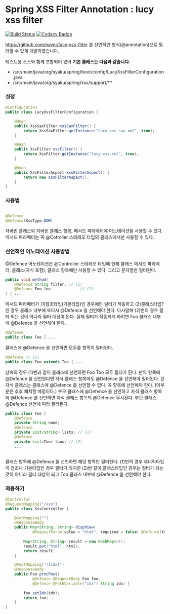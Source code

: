 # Spring XSS Filter Annotation : lucy xss filter

[![Build Status](https://semaphoreci.com/api/v1/syaku/lucy-xss-annotation/branches/master/shields_badge.svg)](https://semaphoreci.com/syaku/lucy-xss-annotation) [![Codacy Badge](https://api.codacy.com/project/badge/Grade/44746b1e1bea4cc8ae35122a732d8bf9)](https://www.codacy.com/app/syaku/lucy-xss-annotation?utm_source=github.com&amp;utm_medium=referral&amp;utm_content=syakuis/lucy-xss-annotation&amp;utm_campaign=Badge_Grade) 

https://github.com/naver/lucy-xss-filter 를 선언적인 방식(@annotation)으로 필터할 수 있게 개발하였습니다.

테스트용 소스와 함께 포함되어 있어 **기본 클래스는 다음과 같습니다.**

- /src/main/java/org/syaku/spring/boot/config/LucyXssFilterConfiguration.java
- /src/main/java/org/syaku/spring/xss/support/**

### 설정

```java
@Configuration
public class LucyXssFilterConfiguration {

	@Bean
	public XssSaxFilter xssSaxFilter() {
		return XssSaxFilter.getInstance("lucy-xss-sax.xml", true);
	}

	@Bean
	public XssFilter xssFilter() {
		return XssFilter.getInstance("lucy-xss.xml", true);
	}

	@Bean
	public XssFilterAspect xssFilterAspect() {
		return new XssFilterAspect();
	}
}
```

### 사용법

```java

@Defence
@Defence(XssType.DOM)

```

자바빈 클래스와 자바빈 클래스 항목, 메서드 파라메터에 어노테이션을 사용할 수 있다. 메서드 파라메터는 꼭 @Cotroller 스테레오 타입의 클래스에서만 사용할 수 있다.



### 선언적인 어노테이션 사용방법

@Defence 어노테이션은 @Controller 스테레오 타입에 한해 클래스 메서드 파라메터, 클래스(자식 포함), 클래스 항목에만 사용할 수 있다. 그리고 문자열만 필터된다.

```java
public void method(
	@Defence String filter, // (1)
	@Defence Foo foo			 // (2)
) { ...

```

메서드 파라메터가 (1)참조타입(기본타입)인 경우에만 필터가 작동하고 (2)클래스타입? 인 경우 클래스 내부에 또다시 @Defence 을 선언해야 한다. 다시말해 (2)번의 경우 필터 되는 것이 아니라 필터 대상이 된다. 실제 필터가 작동되게 하려면 Foo 클래스 내부에 @Defence 을 선언해야 한다.

```java
@Defence
public class Foo { ...
```

클래스에 @Defence 을 선언하면 모두를 항목이 필터된다.

```java
@Defence // (1)
public class Foo extends Too { ...
```

상속의 경우 (1)번과 같이 클래스에 선언하면 Foo Too 모두 필터가 된다. 만약 항목에 @Defence 을 선언한다면 자식 클래스 항목에도 @Defence 을 선언해야 필터된다. 
단 자식 클래스는 클래스에 @Defence 를 선언할 수 없다. 꼭 항목에 선언해야 한다. (이부분은 추후 패치할 예정이다.)
부모 클래스에 @Defence 를 선언하고 자식 클래스 항목에 @Defence 를 선언하면 자식 클래스 항목의 @Defence 무시된다. 부모 클래스 @Defence 선언에 따라 필터된다.

```java
public class Foo {
	@Defence
	private String name;
	@Defence
	private List<String> lists; // (1)
	@Defence
	private List<Too> toos; // (2)
	...
	
```

클래스 항목에 @Defence 을 선언하면 해당 항목만 필터한다. (1)번의 경우 제너릭타입이 참조나 기본타입인 경우 필터가 되지만 (2)번 같이 클래스타입인 경우는 필터가 되는 것이 아니라 필터 대상이 되고 Too 클래스 내부에 @Defence 을 선언해야 한다.


### 적용하기

```java
@Controller
@RequestMapping("/xss")
public class XssController {

	@GetMapping("")
	@ResponseBody
	public Map<String, String> dispView(
			@RequestParam(value = "html", required = false) @Defence(XssType.ESCAPE) String html) {
			
		Map<String, String> result = new HashMap<>();
		result.put("html", html);
		return result;
	}

	@PostMapping("/{idx}")
	@ResponseBody
	public Foo procPost(
			@Defence @RequestBody Foo foo,
			@Defence @PathVariable("idx") String idx) {
			
		foo.setIdx(idx);
		return foo;
	}
}
```
